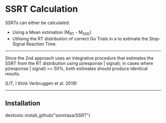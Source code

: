# SSRT Calculation

SSRTs can either be calculated:

- Using a Mean estimation (M<sub>RT</sub> - M<sub>SSD</sub>)
- Utilising the RT distribution of correct Go Trials in a
  to estimate the Stop-Signal Reaction Time.

---

Since the 2nd approach uses an integrative procedure that estimates the SSRT
from the RT distribution using p(response | signal); in cases where p(response
| signal) == 50%, both estimates should produce identical results.

(LIT, I think Verbruggen et al. 2019)

---

## Installation

devtools::install_github("sonntasa/SSRT")
